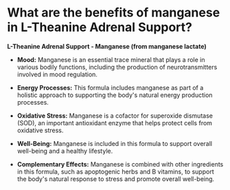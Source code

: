 # What are the benefits of manganese in L-Theanine Adrenal Support?

**L-Theanine Adrenal Support - Manganese (from manganese lactate)**  

- **Mood:** Manganese is an essential trace mineral that plays a role in various bodily functions, including the production of neurotransmitters involved in mood regulation. 

- **Energy Processes:** This formula includes manganese as part of a holistic approach to supporting the body's natural energy production processes. 

- **Oxidative Stress:** Manganese is a cofactor for superoxide dismutase (SOD), an important antioxidant enzyme that helps protect cells from oxidative stress. 

- **Well-Being:** Manganese is included in this formula to support overall well-being and a healthy lifestyle. 

- **Complementary Effects:** Manganese is combined with other ingredients in this formula, such as apoptogenic herbs and B vitamins, to support the body's natural response to stress and promote overall well-being.